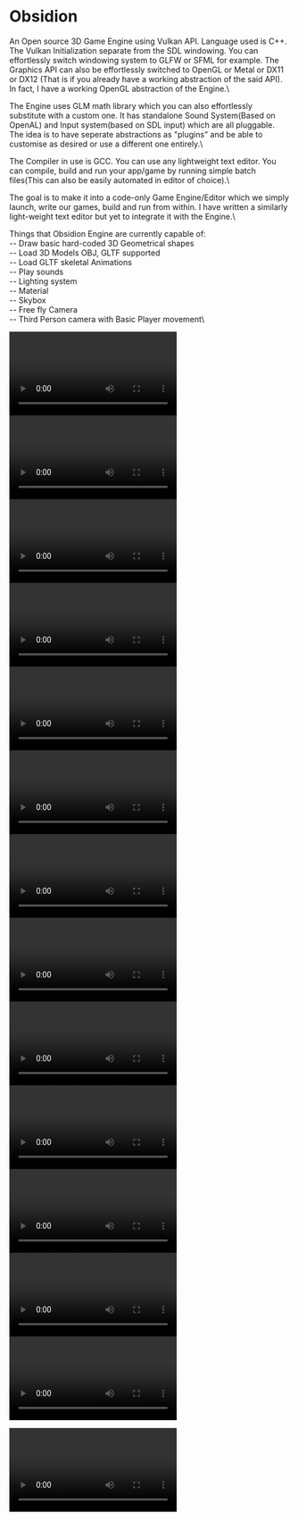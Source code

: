 # Obsidion

An Open source 3D Game Engine using Vulkan API. Language used is C++. The Vulkan Initialization separate from the SDL windowing. You can effortlessly switch windowing system to GLFW or SFML for example. The Graphics API can also be effortlessly switched to OpenGL or Metal or DX11 or DX12 (That is if you already have a working abstraction of the said API). In  fact, I have a working OpenGL abstraction of the Engine.\\

The Engine uses GLM math library which you can also effortlessly substitute with a custom one. It has standalone Sound System(Based on OpenAL) and Input system(based on SDL input) which are all pluggable.\
The idea is to have seperate abstractions as "plugins" and be able to customise as desired or use a different one entirely.\\

The Compiler in use is GCC. You can use any lightweight text editor. You can compile, build and run your app/game by running simple batch files(This can also be easily automated in editor of choice).\\

The goal is to make it into a code-only Game Engine/Editor which we simply launch, write our games, build and run from within. I have written a similarly light-weight text editor but yet to integrate it with the Engine.\\

Things that Obsidion Engine are currently capable of:\
--    Draw basic hard-coded 3D Geometrical shapes\
--    Load 3D Models OBJ, GLTF supported\
--    Load GLTF skeletal Animations\
--    Play sounds\
--    Lighting system\
--    Material\
--    Skybox\
--    Free fly Camera\
--    Third Person camera with Basic Player movement\\


![](https://raw.githubusercontent.com/nahim-yay/Obsidion/master/Captures/tangent_test.mp4?raw=true)
![](https://raw.githubusercontent.com/nahim-yay/Obsidion/master/Captures/wolf.mp4?raw=true)
![](https://raw.githubusercontent.com/nahim-yay/Obsidion/master/Captures/spider.mp4?raw=true)
![](https://raw.githubusercontent.com/nahim-yay/Obsidion/master/Captures/scene.mp4?raw=true)
![](https://raw.githubusercontent.com/nahim-yay/Obsidion/master/Captures/ninja.mp4?raw=true)
![](https://raw.githubusercontent.com/nahim-yay/Obsidion/master/Captures/heightmapped_terrain.mp4?raw=true)
![](https://raw.githubusercontent.com/nahim-yay/Obsidion/master/Captures/gltf.mp4?raw=true)
![](https://raw.githubusercontent.com/nahim-yay/Obsidion/master/Captures/control.mp4?raw=true)
![](https://raw.githubusercontent.com/nahim-yay/Obsidion/master/Captures/camera.mp4?raw=true)
![](https://raw.githubusercontent.com/nahim-yay/Obsidion/master/Captures/Cam.mp4?raw=true)
![](https://raw.githubusercontent.com/nahim-yay/Obsidion/master/Captures/suzane.mp4?raw=true)
![](https://raw.githubusercontent.com/nahim-yay/Obsidion/master/Captures/TPCamera.mp4?raw=true)
![](https://raw.githubusercontent.com/nahim-yay/Obsidion/master/Captures/gltf_woman.mp4?raw=true)

<video src="https://raw.githubusercontent.com/nahim-yay/Obsidion/master/Captures/gltf_woman.mp4?raw=true" controls="controls" style="max-width: 730px;">
</video>